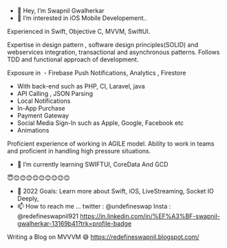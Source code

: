 - 👋 Hey, I’m Swapnil Gwalherkar
- 👀 I’m interested in iOS Mobile Developement..

Experienced in Swift, Objective C, MVVM,  SwiftUI.



Expertise in design pattern , software design principles(SOLID) and webservices integration, transactional and asynchronous patterns.
Follows TDD and functional approach of development.

Exposure in
  - Firebase Push Notifications, Analytics , Firestore
- With back-end such as PHP, CI, Laravel, java
- API Calling , JSON Parsing
- Local Notifications
- In-App Purchase
- Payment Gateway
- Social Media Sign-In such as Apple, Google, Facebook etc
- Animations

Proficient experience of working in  AGILE model.
Ability to work in teams and proficient in handling high pressure situations.
- 🌱 I’m currently learning  SWIFTUI, CoreData And GCD 






😇😊😊😊😊😊😊😊😊😊
- 💞️ 2022 Goals: Learn more about Swift, iOS, LiveStreaming, Socket IO Deeply,
- 📫 How to reach me ...
twitter : @undefineswap
Insta :  @redefineswapnil921
https://in.linkedin.com/in/%EF%A3%BF-swapnil-gwalherkar-13169b41?trk=profile-badge


Writing a Blog on MVVVM 😅
https://redefineswapnil.blogspot.com/
